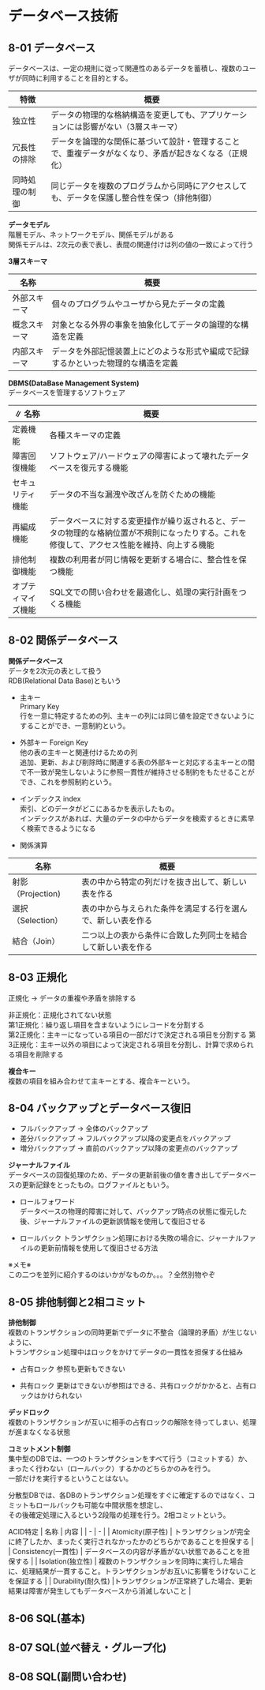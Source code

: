 # データベース技術

## 8-01 データベース

データベースは、一定の規則に従って関連性のあるデータを蓄積し、複数のユーザが同時に利用することを目的とする。

| 特徴 | 概要 |
| - | - |
| 独立性 | データの物理的な格納構造を変更しても、アプリケーションには影響がない（3層スキーマ） |
| 冗長性の排除 | データを論理的な関係に基づいて設計・管理することで、重複データがなくなり、矛盾が起きなくなる（正規化） |
| 同時処理の制御 | 同じデータを複数のプログラムから同時にアクセスしても、データを保護し整合性を保つ（排他制御） |

**データモデル**  
階層モデル、ネットワークモデル、関係モデルがある  
関係モデルは、2次元の表で表し、表間の関連付けは列の値の一致によって行う

**3層スキーマ**  

| 名称 | 概要 |
| - | - |
| 外部スキーマ | 個々のプログラムやユーザから見たデータの定義 |
| 概念スキーマ | 対象となる外界の事象を抽象化してデータの論理的な構造を定義 |
| 内部スキーマ | データを外部記憶装置上にどのような形式や編成で記録するかといった物理的な構造を定義 |

**DBMS(DataBase Management System)**  
データベースを管理するソフトウェア

∥ 名称 | 概要 |
| - | - |
| 定義機能 | 各種スキーマの定義 |
| 障害回復機能 | ソフトウェア/ハードウェアの障害によって壊れたデータベースを復元する機能 |
| セキュリティ機能 | データの不当な漏洩や改ざんを防ぐための機能 |
| 再編成機能 | データベースに対する変更操作が繰り返されると、データの物理的な格納位置が不規則になったりする。これを修復して、アクセス性能を維持、向上する機能 |
| 排他制御機能 | 複数の利用者が同じ情報を更新する場合に、整合性を保つ機能 |
| オプティマイズ機能 | SQL文での問い合わせを最適化し、処理の実行計画をつくる機能 |

## 8-02 関係データベース

**関係データベース**  
データを2次元の表として扱う  
RDB(Relational Data Base)ともいう  

* 主キー  
  Primary Key  
  行を一意に特定するための列、主キーの列には同じ値を設定できないようにすることができ、一意制約という。  

* 外部キー
  Foreign Key  
  他の表の主キーと関連付けるための列  
  追加、更新、および削除時に関連する表の外部キーと対応する主キーとの間で不一致が発生しないように参照一貫性が維持させる制約をもたせることができ、これを参照制約という。

* インデックス
  index  
  索引、どのデータがどこにあるかを表示したもの。  
  インデックスがあれば、大量のデータの中からデータを検索するときに素早く検索できるようになる

* 関係演算  
  
| 名称 | 概要 |
| - | - |
| 射影（Projection) | 表の中から特定の列だけを抜き出して、新しい表を作る |
| 選択（Selection） | 表の中から与えられた条件を満足する行を選んで、新しい表を作る |
| 結合（Join） | 二つ以上の表から条件に合致した列同士を結合して新しい表を作る |

## 8-03 正規化

正規化 → データの重複や矛盾を排除する

非正規化：正規化されてない状態  
第1正規化：繰り返し項目を含まないようにレコードを分割する  
第2正規化：主キーになっている項目の一部だけで決定される項目を分割する
第3正規化：主キー以外の項目によって決定される項目を分割し、計算で求められる項目を削除する

**複合キー**  
複数の項目を組み合わせて主キーとする、複合キーという。

## 8-04 バックアップとデータベース復旧

* フルバックアップ → 全体のバックアップ
* 差分バックアップ → フルバックアップ以降の変更点をバックアップ
* 増分バックアップ → 直前のバックアップ以降の変更点のバックアップ

**ジャーナルファイル**  
データベースの回復処理のため、データの更新前後の値を書き出してデータベースの更新記録をとったもの。ログファイルともいう。

* ロールフォワード  
  データベースの物理的障害に対して、バックアップ時点の状態に復元した後、ジャーナルファイルの更新誤情報を使用して復旧させる

* ロールバック
  トランザクション処理における失敗の場合に、ジャーナルファイルの更新前情報を使用して復旧させる方法

※メモ※  
この二つを並列に紹介するのはいかがなものか。。。？全然別物やぞ

## 8-05 排他制御と2相コミット

**排他制御**  
複数のトランザクションの同時更新でデータに不整合（論理的矛盾）が生じないように、  
トランザクション処理中はロックをかけてデータの一貫性を担保する仕組み

* 占有ロック
  参照も更新もできない

* 共有ロック
  更新はできないが参照はできる、共有ロックがかかると、占有ロックはかけられない

**デッドロック**  
複数のトランザクションが互いに相手の占有ロックの解除を待ってしまい、処理が進まなくなる状態

**コミットメント制御**  
集中型のDBでは、一つのトランザクションをすべて行う（コミットする）か、まったく行わない（ロールバック）するかのどちらかのみを行う。  
一部だけを実行するということはない。  

分散型DBでは、各DBのトランザクション処理をすぐに確定するのではなく、コミットもロールバックも可能な中間状態を想定し、  
その後確定処理に入るという2段階の処理を行う。2相コミットという。  

ACID特定
| 名称 | 内容 |
| - | - |
| Atomicity(原子性) | トランザクションが完全に終了したか、まったく実行されなかったかのどちらかであることを担保する |
| Consistency(一貫性) | データベースの内容が矛盾がない状態であることを担保する |
| Isolation(独立性) | 複数のトランザクションを同時に実行した場合に、処理結果が一貫すること。トランザクションがお互いに影響をうけないことを保証する |
| Durability(耐久性) |トランザクションが正常終了した場合、更新結果は障害が発生してもデータベースから消滅しないこと |

## 8-06 SQL(基本)

## 8-07 SQL(並べ替え・グループ化)

## 8-08 SQL(副問い合わせ)